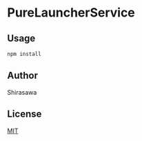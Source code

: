 # PureLauncherService

## Usage

```bash
npm install
```

## Author

Shirasawa

## License

[MIT](./LICENSE)
